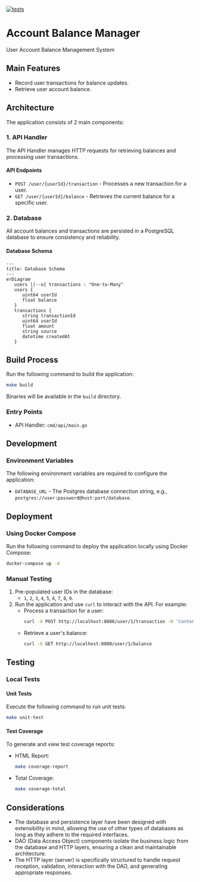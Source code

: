 
[![tests](https://github.com/ildomm/account-balance-manager/actions/workflows/ci.yml/badge.svg?branch=main)](https://github.com/ildomm/account-balance-manager/actions/workflows/ci.yml)

# Account Balance Manager
User Account Balance Management System

## Main Features
- Record user transactions for balance updates.
- Retrieve user account balance.

## Architecture
The application consists of 2 main components:

### 1. API Handler
The API Handler manages HTTP requests for retrieving balances and processing user transactions.

#### API Endpoints
- `POST /user/{userId}/transaction` - Processes a new transaction for a user.
- `GET /user/{userId}/balance` - Retrieves the current balance for a specific user.

### 2. Database
All account balances and transactions are persisted in a PostgreSQL database to ensure consistency and reliability.

#### Database Schema
```mermaid
---
title: Database Schema
---
erDiagram
   users ||--o{ transactions : "One-to-Many"
   users {
      uint64 userId
      float balance
   }
   transactions {
      string transactionId
      uint64 userId
      float amount
      string source
      datetime createdAt
   }
```

## Build Process
Run the following command to build the application:
```bash
make build
```
Binaries will be available in the `build` directory.

### Entry Points
- API Handler: `cmd/api/main.go`

## Development

### Environment Variables
The following environment variables are required to configure the application:
- `DATABASE_URL` - The Postgres database connection string, e.g., `postgres://user:password@host:port/database`.

## Deployment

### Using Docker Compose
Run the following command to deploy the application locally using Docker Compose:
```bash
docker-compose up -d
```


### Manual Testing
1. Pre-populated user IDs in the database:
    - `1`, `2`, `3`, `4`, `5`, `6`, `7`, `8`, `9`.
2. Run the application and use `curl` to interact with the API. For example:
    - Process a transaction for a user:
      ```bash
      curl -X POST http://localhost:8080/user/1/transaction -H 'Content-Type: application/json' -H "Source-Type: game" -d '{"state": "win", "amount": "50.00", "transactionId": "abc123"}' 
      ```
   - Retrieve a user's balance:
     ```bash
     curl -X GET http://localhost:8080/user/1/balance
     ```
## Testing

### Local Tests
#### Unit Tests
Execute the following command to run unit tests:
```bash
make unit-test
```

#### Test Coverage
To generate and view test coverage reports:
- HTML Report:
  ```bash
  make coverage-report
  ```
- Total Coverage:
  ```bash
  make coverage-total
  ```

## Considerations
- The database and persistence layer have been designed with extensibility in mind, allowing the use of other types of databases as long as they adhere to the required interfaces.
- DAO (Data Access Object) components isolate the business logic from the database and HTTP layers, ensuring a clean and maintainable architecture.
- The HTTP layer (server) is specifically structured to handle request reception, validation, interaction with the DAO, and generating appropriate responses.
